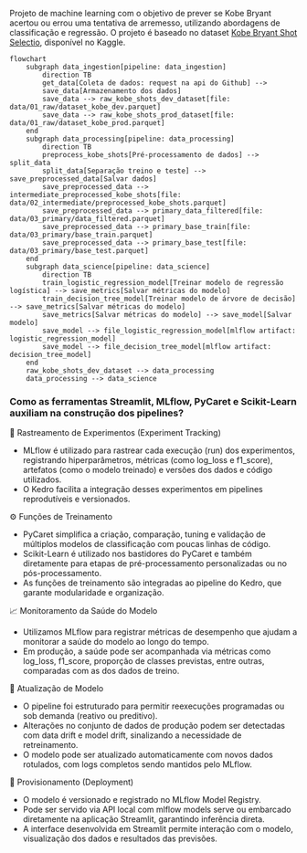 Projeto de machine learning com o objetivo de prever se Kobe Bryant acertou ou errou uma tentativa de arremesso, utilizando abordagens de classificação e regressão. O projeto é baseado no dataset [Kobe Bryant Shot Selectio](https://www.kaggle.com/c/kobe-bryant-shot-selection/overview), disponível no Kaggle.

```mermaid
flowchart
    subgraph data_ingestion[pipeline: data_ingestion]
        direction TB
        get_data[Coleta de dados: request na api do Github] -->
        save_data[Armazenamento dos dados]
        save_data --> raw_kobe_shots_dev_dataset[file: data/01_raw/dataset_kobe_dev.parquet]
        save_data --> raw_kobe_shots_prod_dataset[file: data/01_raw/dataset_kobe_prod.parquet]
    end
    subgraph data_processing[pipeline: data_processing]
        direction TB
        preprocess_kobe_shots[Pré-processamento de dados] --> split_data
        split_data[Separação treino e teste] --> save_preprocessed_data[Salvar dados]
        save_preprocessed_data --> intermediate_preprocessed_kobe_shots[file: data/02_intermediate/preprocessed_kobe_shots.parquet]
        save_preprocessed_data --> primary_data_filtered[file: data/03_primary/data_filtered.parquet]
        save_preprocessed_data --> primary_base_train[file: data/03_primary/base_train.parquet]
        save_preprocessed_data --> primary_base_test[file: data/03_primary/base_test.parquet]
    end
    subgraph data_science[pipeline: data_science]
        direction TB
        train_logistic_regression_model[Treinar modelo de regressão logística] --> save_metrics[Salvar métricas do modelo]
        train_decision_tree_model[Treinar modelo de árvore de decisão] --> save_metrics[Salvar métricas do modelo]
        save_metrics[Salvar métricas do modelo] --> save_model[Salvar modelo]
        save_model --> file_logistic_regression_model[mlflow artifact: logistic_regression_model]
        save_model --> file_decision_tree_model[mlflow artifact: decision_tree_model]
    end
    raw_kobe_shots_dev_dataset --> data_processing
    data_processing --> data_science
```

### Como as ferramentas Streamlit, MLflow, PyCaret e Scikit-Learn auxiliam na construção dos pipelines?

🧪 Rastreamento de Experimentos (Experiment Tracking)

- MLflow é utilizado para rastrear cada execução (run) dos experimentos, registrando hiperparâmetros, métricas (como log_loss e f1_score), artefatos (como o modelo treinado) e versões dos dados e código utilizados.
- O Kedro facilita a integração desses experimentos em pipelines reprodutíveis e versionados.

⚙️ Funções de Treinamento

- PyCaret simplifica a criação, comparação, tuning e validação de múltiplos modelos de classificação com poucas linhas de código.
- Scikit-Learn é utilizado nos bastidores do PyCaret e também diretamente para etapas de pré-processamento personalizadas ou no pós-processamento.
- As funções de treinamento são integradas ao pipeline do Kedro, que garante modularidade e organização.

📈 Monitoramento da Saúde do Modelo

- Utilizamos MLflow para registrar métricas de desempenho que ajudam a monitorar a saúde do modelo ao longo do tempo.
- Em produção, a saúde pode ser acompanhada via métricas como log_loss, f1_score, proporção de classes previstas, entre outras, comparadas com as dos dados de treino.

🔁 Atualização de Modelo

- O pipeline foi estruturado para permitir reexecuções programadas ou sob demanda (reativo ou preditivo).
- Alterações no conjunto de dados de produção podem ser detectadas com data drift e model drift, sinalizando a necessidade de retreinamento.
- O modelo pode ser atualizado automaticamente com novos dados rotulados, com logs completos sendo mantidos pelo MLflow.

🚀 Provisionamento (Deployment)

- O modelo é versionado e registrado no MLflow Model Registry.
- Pode ser servido via API local com mlflow models serve ou embarcado diretamente na aplicação Streamlit, garantindo inferência direta.
- A interface desenvolvida em Streamlit permite interação com o modelo, visualização dos dados e resultados das previsões.
